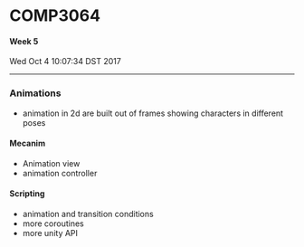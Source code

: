 # COMP3064
#### Week 5
Wed Oct  4 10:07:34 DST 2017

___

### Animations
- animation in 2d are built out of frames showing characters in different poses
#### Mecanim
- Animation view 
- animation controller
#### Scripting
- animation and transition conditions
- more coroutines
- more unity API
